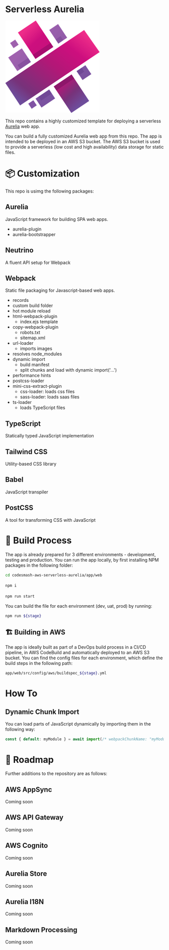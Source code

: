 # Serverless Aurelia

![Aurelia](https://github.com/immmersive/codesmash-aws-serverless-aurelia/blob/main/app/web/src/resources/images/aurelia.png)

This repo contains a highly customized template for deploying a serverless [Aurelia](https://aurelia.io/) web app. 

You can build a fully customized Aurelia web app from this repo. The app is intended to be deployed in an AWS S3 bucket. The AWS S3 bucket is used to provide a serverless (low cost and high availability) data storage for static files.

# 📦 Customization

This repo is usimg the following packages:

## Aurelia

JavaScript framework for building SPA web apps.

- aurelia-plugin
- aurelia-bootstrapper

## Neutrino 

A fluent API setup for Webpack

## Webpack

Static file packaging for Javascript-based web apps.

- records
- custom build folder
- hot module reload
- html-webpack-plugin
  - index.ejs template
- copy-webpack-plugin
  - robots.txt
  - sitemap.xml
- url-loader
  - imports images
- resolves node_modules
- dynamic import
  - build manifest
  - split chunks and load with dynamic import('...')
- performance hints
- postcss-loader
- mini-css-extract-plugin
  - css-loader: loads css files
  - sass-loader: loads saas files
- ts-loader
  - loads TypeScript files

## TypeScript

Statically typed JavaScript implementation

## Tailwind CSS

Utility-based CSS library

## Babel

JavaScript transpiler

## PostCSS

A tool for transforming CSS with JavaScript

# 🔨 Build Process

The app is already prepared for 3 different environments - development, testing and production. You can run the app locally, by first installing NPM packages in the following folder:

```bash
cd codesmash-aws-serverless-aurelia/app/web

npm i

npm run start  
```

You can build the file for each environment (dev, uat, prod) by running:

```bash
npm run ${stage}  
```

## 🏗️ Building in AWS

The app is ideally built as part of a DevOps build process in a CI/CD pipeline, in AWS CodeBuild and automatically deployed to an AWS S3 bucket. You can find the config files for each environment, which define the build steps in the following path:

```bash
app/web/src/config/aws/buildspec_${stage}.yml
```

# How To

## Dynamic Chunk Import

You can load parts of JavaScript dynamically by importing them in the following way:

```javascript
const { default: myModule } = await import(/* webpackChunkName: "myModule" */ '../myModule');  
```

# 🚧 Roadmap

Further additions to the repository are as follows:

## AWS AppSync

Coming soon

## AWS API Gateway

Coming soon

## AWS Cognito

Coming soon

## Aurelia Store

Coming soon

## Aurelia I18N

Coming soon

## Markdown Processing

Coming soon
